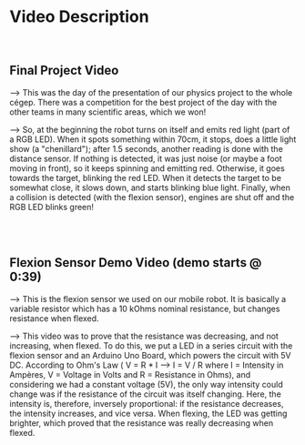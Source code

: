 Video Description
=================

<br>

 Final Project Video
 -------------------

--> This was the day of the presentation of our physics project to the whole cégep. There was a competition for the best project of the day with the other teams in many scientific areas, which we won! 

--> So, at the beginning the robot turns on itself and emits red light (part of a RGB LED). When it spots something within 70cm, it stops, does a little light show (a "chenillard"); after 1.5 seconds, another reading is done with the distance sensor. If nothing is detected, it was just noise (or maybe a foot moving in front), so it keeps spinning and emitting red. Otherwise, it goes towards the target, blinking the red LED. When it detects the target to be somewhat close, it slows down, and starts blinking blue light. Finally, when a collision is detected (with the flexion sensor), engines are shut off and the RGB LED blinks green!

<br><br>



 Flexion Sensor Demo Video (demo starts @ 0:39)
 -------------------------

--> This is the flexion sensor we used on our mobile robot. It is basically a variable resistor which has a 10 kOhms nominal resistance, but changes resistance when flexed.

--> This video was to prove that the resistance was decreasing, and not increasing, when flexed. To do this, we put a LED in a series circuit with the flexion sensor and an Arduino Uno Board, which powers the circuit with 5V DC. According to Ohm's Law ( V = R * I --> I = V / R where I = Intensity in Ampères, V = Voltage in Volts and R = Resistance in Ohms), and considering we had a constant voltage (5V), the only way intensity could change was if the resistance of the circuit was itself changing. Here, the intensity is, therefore, inversely proportional: if the resistance decreases, the intensity increases, and vice versa. When flexing, the LED was getting brighter, which proved that the resistance was really decreasing when flexed.
